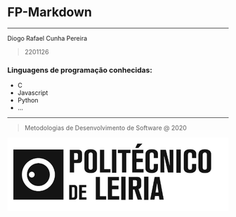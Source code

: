 # FP-Markdown
---
Diogo Rafael Cunha Pereira

> 2201126

### Linguagens de programação conhecidas:

- C
- Javascript
- Python
- ...

---

> Metodologias de Desenvolvimento de Software @ 2020

![IPLeiria](ipleiria.png)
